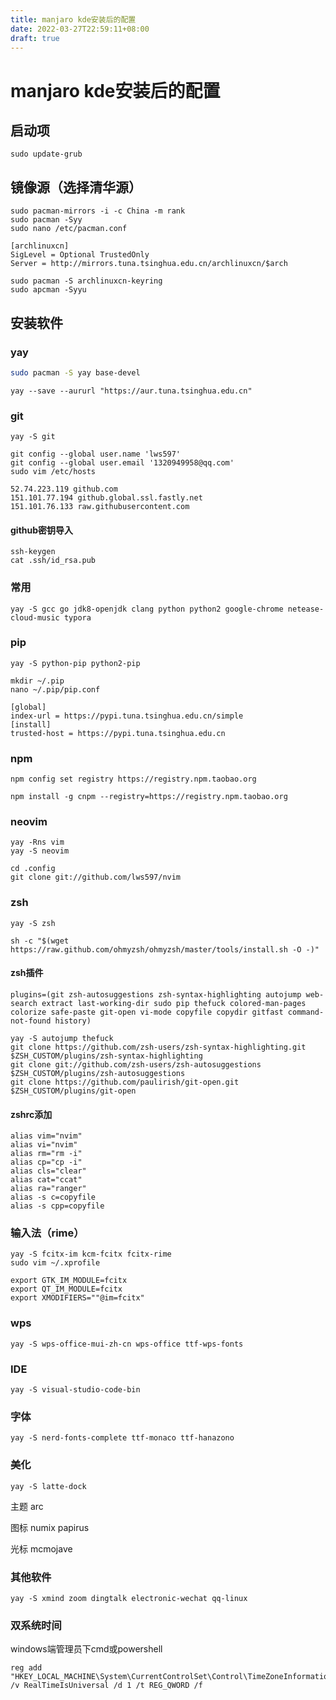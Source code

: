 ```yaml
---
title: manjaro kde安装后的配置
date: 2022-03-27T22:59:11+08:00
draft: true
---
```

# manjaro kde安装后的配置



## 启动项

```shell
sudo update-grub
```



## 镜像源（选择清华源）

```shell
sudo pacman-mirrors -i -c China -m rank
sudo pacman -Syy
sudo nano /etc/pacman.conf
```

```
[archlinuxcn]
SigLevel = Optional TrustedOnly
Server = http://mirrors.tuna.tsinghua.edu.cn/archlinuxcn/$arch
```

```shell
sudo pacman -S archlinuxcn-keyring
sudo apcman -Syyu
```



## 安装软件

### yay

```bash
sudo pacman -S yay base-devel
```

```shell
yay --save --aururl "https://aur.tuna.tsinghua.edu.cn"
```

### git

```shell
yay -S git
```

```shell
git config --global user.name 'lws597'
git config --global user.email '1320949958@qq.com'
sudo vim /etc/hosts
```

```
52.74.223.119 github.com
151.101.77.194 github.global.ssl.fastly.net
151.101.76.133 raw.githubusercontent.com
```

#### github密钥导入

```shell
ssh-keygen
cat .ssh/id_rsa.pub
```

### 常用

```shell
yay -S gcc go jdk8-openjdk clang python python2 google-chrome netease-cloud-music typora
```

### pip

```shell
yay -S python-pip python2-pip
```

```shell
mkdir ~/.pip
nano ~/.pip/pip.conf
```

```
[global]
index-url = https://pypi.tuna.tsinghua.edu.cn/simple
[install]
trusted-host = https://pypi.tuna.tsinghua.edu.cn
```

### npm

```shell
npm config set registry https://registry.npm.taobao.org
```

```shell
npm install -g cnpm --registry=https://registry.npm.taobao.org
```

### neovim

```shell
yay -Rns vim
yay -S neovim
```

```shell
cd .config
git clone git://github.com/lws597/nvim
```

### zsh

```shell
yay -S zsh
```

```shell
sh -c "$(wget https://raw.github.com/ohmyzsh/ohmyzsh/master/tools/install.sh -O -)"
```

#### zsh插件

```
plugins=(git zsh-autosuggestions zsh-syntax-highlighting autojump web-search extract last-working-dir sudo pip thefuck colored-man-pages colorize safe-paste git-open vi-mode copyfile copydir gitfast command-not-found history)
```

```shell
yay -S autojump thefuck
git clone https://github.com/zsh-users/zsh-syntax-highlighting.git $ZSH_CUSTOM/plugins/zsh-syntax-highlighting
git clone git://github.com/zsh-users/zsh-autosuggestions $ZSH_CUSTOM/plugins/zsh-autosuggestions
git clone https://github.com/paulirish/git-open.git $ZSH_CUSTOM/plugins/git-open
```

#### zshrc添加

```
alias vim="nvim"
alias vi="nvim"
alias rm="rm -i"
alias cp="cp -i"
alias cls="clear"
alias cat="ccat"
alias ra="ranger"
alias -s c=copyfile
alias -s cpp=copyfile
```

### 输入法（rime）

```shell
yay -S fcitx-im kcm-fcitx fcitx-rime
sudo vim ~/.xprofile
```

```
export GTK_IM_MODULE=fcitx
export QT_IM_MODULE=fcitx
export XMODIFIERS=""@im=fcitx"
```

### wps

```shell
yay -S wps-office-mui-zh-cn wps-office ttf-wps-fonts
```

### IDE

```shell
yay -S visual-studio-code-bin
```

### 字体

```shell
yay -S nerd-fonts-complete ttf-monaco ttf-hanazono
```

### 美化

```shell
yay -S latte-dock
```

主题	arc

图标	numix papirus

光标	mcmojave

### 其他软件

```shell
yay -S xmind zoom dingtalk electronic-wechat qq-linux
```

### 双系统时间

windows端管理员下cmd或powershell

```shell
reg add "HKEY_LOCAL_MACHINE\System\CurrentControlSet\Control\TimeZoneInformation" /v RealTimeIsUniversal /d 1 /t REG_QWORD /f
```

